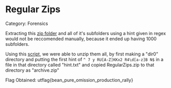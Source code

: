 # Regular Zips
Category: Forensics

Extracting this [zip folder](assets/RegularZips.zip) and all of it's subfolders using a hint given in regex would not be reccomended manually, because it ended up having 1000 subfolders.

Using this [script](assets/regularZips.py), we were able to unzip them all, by first making a "dir0" directory and putting the first hint of ````^ 7 y RU[A-Z]KKx2 R4\d[a-z]B N$```` in a file in that directory called "hint.txt" and copied RegularZips.zip to that directory as "archive.zip"

Flag Obtained: utflag{bean_pure_omission_production_rally}

